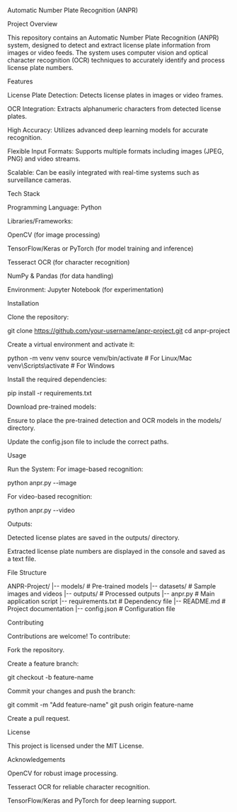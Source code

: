 Automatic Number Plate Recognition (ANPR)

Project Overview

This repository contains an Automatic Number Plate Recognition (ANPR) system, designed to detect and extract license plate information from images or video feeds. The system uses computer vision and optical character recognition (OCR) techniques to accurately identify and process license plate numbers.

Features

License Plate Detection: Detects license plates in images or video frames.

OCR Integration: Extracts alphanumeric characters from detected license plates.

High Accuracy: Utilizes advanced deep learning models for accurate recognition.

Flexible Input Formats: Supports multiple formats including images (JPEG, PNG) and video streams.

Scalable: Can be easily integrated with real-time systems such as surveillance cameras.

Tech Stack

Programming Language: Python

Libraries/Frameworks:

OpenCV (for image processing)

TensorFlow/Keras or PyTorch (for model training and inference)

Tesseract OCR (for character recognition)

NumPy & Pandas (for data handling)

Environment: Jupyter Notebook (for experimentation)

Installation

Clone the repository:

git clone https://github.com/your-username/anpr-project.git
cd anpr-project

Create a virtual environment and activate it:

python -m venv venv
source venv/bin/activate  # For Linux/Mac
venv\Scripts\activate   # For Windows

Install the required dependencies:

pip install -r requirements.txt

Download pre-trained models:

Ensure to place the pre-trained detection and OCR models in the models/ directory.

Update the config.json file to include the correct paths.

Usage

Run the System:
For image-based recognition:

python anpr.py --image <path-to-image>

For video-based recognition:

python anpr.py --video <path-to-video>

Outputs:

Detected license plates are saved in the outputs/ directory.

Extracted license plate numbers are displayed in the console and saved as a text file.

File Structure

ANPR-Project/
|-- models/              # Pre-trained models
|-- datasets/            # Sample images and videos
|-- outputs/             # Processed outputs
|-- anpr.py              # Main application script
|-- requirements.txt     # Dependency file
|-- README.md            # Project documentation
|-- config.json          # Configuration file

Contributing

Contributions are welcome! To contribute:

Fork the repository.

Create a feature branch:

git checkout -b feature-name

Commit your changes and push the branch:

git commit -m "Add feature-name"
git push origin feature-name

Create a pull request.

License

This project is licensed under the MIT License.

Acknowledgements

OpenCV for robust image processing.

Tesseract OCR for reliable character recognition.

TensorFlow/Keras and PyTorch for deep learning support.


